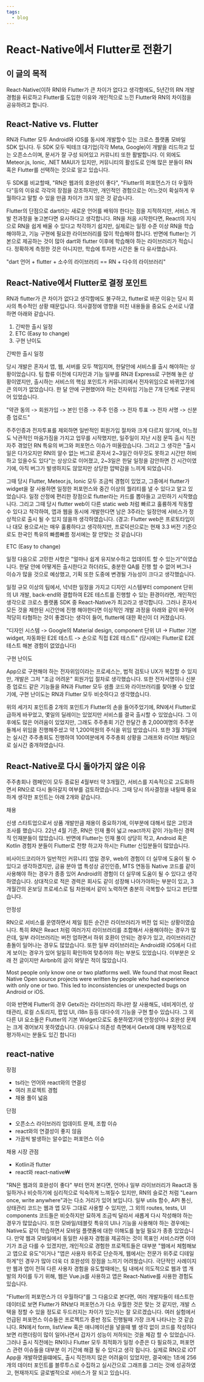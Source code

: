 ```yaml
---
tags:
  - blog
---
```


# React-Native에서 Flutter로 전환기

## 이 글의 목적

React-Native(이하 RN)와 Flutter가 큰 차이가 없다고 생각함에도, 5년간의 RN 개발 경험을 뒤로하고 Flutter를 도입한 이유와 개인적으로 느낀 Flutter와 RN의 차이점을 공유하려고 합니다.

## React-Native vs. Flutter

 RN과 Flutter 모두 Android와 iOS를 동시에 개발할수 있는 크로스 플랫폼 모바일 SDK 입니다. 두 SDK 모두 빅테크 대기업(각각 Meta, Google)이 개발을 리드하고 있는 오픈소스이며, 문서가 잘 구성 되어있고 커뮤니티 또한 활발합니다. 이 외에도 Meteor.js, Ionic, .NET MAUI가 있지만, 커뮤니티의 활성도로 인해 많은 분들이 RN 혹은 Flutter를 선택하는 것으로 알고 있습니다.

두 SDK를 비교할때, "RN은 웹과의 호완성이 좋다", "Flutter의 퍼포먼스가 더 우월하다"등의 이유로 각각의 장점을 강조하지만, 개인적인 경험으로는 어느것이 확실하게 우월하다고 말할 수 있을 만큼 차이가 크지 않은 것 같습니다.

Flutter의 단점으로 dart라는 새로운 언어를 배워야 한다는 점을 지적하지만, 서비스 개발 전과정을 놓고본다면 유사하다고 생각합니다. RN을 처음 시작한다면, React의 지식으로 RN을 쉽게 배울 수 있다고 착각하기 쉽지만, 실제로는 일정 수준 이상 RN을 학습 해야하고, 기능 구현에 필요한 라이브러리를 많이 학습해야 합니다. 반면에 flutter는 기본으로 제공하는 것이 많아 dart와 flutter 이후에 학습해야 하는 라이브러리가 적습니다. 정확하게 측정한 것은 아니지만, 학습에 투자한 시간은 둘 다 유사했습니다.

"dart 언어 + flutter + 소수의 라이브러리 == RN + 다수의 라이브러리"

## React-Native에서 Flutter로 결정 포인트

RN과 flutter가 큰 차이가 없다고 생각함에도 불구하고, flutter로 바꾼 이유는 당시 회사의 특수적인 상황 때문입니다. 의사결정에 영향을 미친 내용들을 중요도 순서로 나열하면 아래와 같습니다.

1. 긴박한 출시 일정
2. ETC (Easy to change)
3. 구현 난이도

긴박한 출시 일정

당시 개발은 혼자서 앱, 웹, 서버를 모두 책임지며, 한달안에 서비스를 출시 해야하는 상황이었습니다. 팀 합류 이전에 디자인과 기능 일부를 RN과 Express로 구현해 놓은 상황이였지만, 출시하는 서비스의 핵심 포인트가 커뮤니티에서 전자위임으로 바뀌었기에 큰 의미가 없었습니다. 한 달 안에 구현했어야 하는 전자위임 기능은 7개 단계로 구분되어 있었습니다. 

"약관 동의 -> 회원가입 -> 본인 인증 -> 주주 인증 -> 전자 투표 -> 전자 서명 -> 신분증 업로드"

주주인증과 전자투표를 제외하면 일반적인 회원가입 절차와 크게 다르지 않기에, 어느정도 낙관적인 마음가짐을 가지고 업무를 시작했지만, 일주일이 지난 시점 문뜩 출시 직전 자주 겪었던 RN 특유의 버그와 퍼포먼스 이슈가 떠올랐습니다. 그리고 그 생각은 "출시 일은 다가오지만 RN의 알수 없는 버그로 혼자서 2~3일간 아무것도 못하고 시간만 허비하고 있을수도 있다"는 상상으로 이어졌고, 2~3일은 한달 일정을 감안하면 긴 시간이였기에, 아직 버그가 발생하지도 않았지만 상당한 압박감을 느끼게 되었습니다.

그때 당시 Flutter, Meteor.js, Ionic 모두 조금씩 경험이 있었고, 그중에서 flutter가 widget을 잘 사용하면 일정한 퍼포먼스와 중간 이상의 퀄리티를 낼 수 있다고 알고 있었습니다. 일정 산정에 편리한 장점으로 flutter라는 카드를 뽑아들고 고민하기 시작했습니다. 그리고 그때 당시 flutter web이 다른 static web 처럼 빠르고 훌륭하게 작동할 수 있다고 착각하여, 앱과 웹을 동시에 개발한다면  남은 3주라는 일정안에 서비스가 정상적으로 출시 될 수 있지 않을까 생각하였습니다. (경고: Flutter web은 프로토타입이나 대모 용으로서는 매우 훌륭하다고 생각하지만, 프로덕션으로는 현재 3.3 버전 기준으로도 한국인 특유의 빠름빠름 정서에는 잘 안맞는 것 같습니다)

ETC (Easy to change)

일정 다음으로 고민한 사항은 "얼마나 쉽게 유지보수하고 업데이트 할 수 있는가"이였습니다. 한달 안에 어떻게든 출시한다고 하더라도, 충분한 QA를 진행 할 수 없어 버그나 이슈가 많을 것으로 예상했고, 기획 또한 도중에 변경될 가능성이 크다고 생각했습니다.

일정 규모 이상의 팀에서, 넉넉한 일정을 가지고 디자인 시스템부터 component 단위의 UI 개발, back-end와 결합하여 E2E 테스트를 진행할 수 있는 환경이라면, 개인적인 생각으로 크로스 플랫폼 SDK 중 React-Native가 최고라고 생각합니다. 그러나 혼자서 모든 것을 제한된 시간안에 진행 해야한다면 이상적인 개발 과정을 아래와 같이 바꾸어 적당히 타협하는 것이 좋겠다는 생각이 들어, flutter에 대한 확신이 더 커졌습니다.

"디자인 시스템 -> Google의 Material design,  component 단위 UI -> Flutter 기본 widget, 자동화된 E2E 테스트 ->  손으로 직접 E2E 테스트"
(당시에는 Flutter로 E2E 테스트 해본 경험이 없었습니다)

구현 난이도

App으로 구현해야 하는 전자위임이라는 프로세스는, 법적 검토나 UX가 복잡할 수 있지만, 개발은 그저 "조금 어려운" 회원가입 절차로 생각했습니다. 또한 전자서명이나 신분증 업로드 같은 기능들을 RN과 Flutter 모두 샘플 코드와 라이브러리를 찾아볼 수 있었기에, 구현 난이도는 RN과 Flutter 모두 비슷하다고 생각했습니다.

위의 세가지 포인트중 2개의 포인트가 Flutter의 손을 들어주었기에, RN에서 Flutter로 급하게 바꾸었고, 몇일의 딜레이는 있었지만 서비스를 결국 출시할 수 있었습니다. 그 이후에도 많은 어려움이 있었지만, 그래도 주주총회 기간 한달간 총 2,000여명의 주주분들께서 위임을 진행해주셨고 약 1,200억원의 주식을 위임 받았습니다. 또한 3월 31일에는 실시간 주주총회도 진행하여 100여분에게 주주총회 상황을 그래프와 라이브 채팅으로 실시간 중개하였습니다.

## React-Native로 다시 돌아가지 않은 이유

주주총회나 캠페인이 모두 종료된 4월부터 약 3개월간, 서비스를 지속적으로 고도화하면서 RN으로 다시 돌아갈지 여부를 검토하였습니다. 그때 당시 의사결정을 내릴때 중요하게 생각한 포인트는 아래 2개와 같습니다.

채용

신생 스타트업으로서 상품 개발만큼 채용이 중요하기에, 이부분에 대해서 많은 고민과 조사를 했습니다. 22년 4월 기준, RN은 인재 풀이 넓고 react까지 같이 가능하신 경력직 인재분들이 많았습니다. 반면에 Flutter는 인재 풀이 상당히 작고, Android 혹은 Kotlin 경험자 분들이 Flutter로 전향 하고자 하시는 Flutter 신입분들이 많았습니다.

비사이드코리아가 일반적인 커뮤니티 앱일 경우, web의 경험이 더 실무에 도움이 될 수 있다고 생각하겠지만, 금융 분야 앱 특성상 공인인증, MTS 연동등 Native 코드를 같이 사용해야 하는 경우가 종종 있어 Android의 경험이 더 실무에 도움이 될 수 있다고 생각하였습니다. 상대적으로 적은 경력은 회사도 같이 성장해 나아가야하는 부분이 있고, 3개월간의 온보딩 프로세스로 팀 차원에서 같이 노력하면 충분히 극복할수 있다고 판단했습니다.

안정성

RN으로 서비스를 운영하면서 제일 힘든 순간은 라이브러리가 버전 업 되는 상황이였습니다. 특히 RN은 React 처럼 여러가지 라이브러리를 조합해서 사용해야하는 경우가 많은데, 일부 라이브러리는 버전 업하면서 하위 호환이 안되는 경우가 있고, 라이브러리간 충돌이 일어나는 경우도 많았습니다. 또한 일부 라이브러리는 Android와 iOS에서 다르게 보이는 경우가 있어 일일히 확인하여 맞추어야 하는 부분도 있었습니다. 이부분은 오래 전 글이지만 Airbnb의 글이 와닿은 적이 많았습니다.

Most people only know one or two platforms well. We found that most React Native Open source projects were written by people who had experience with only one or two. This led to inconsistencies or unexpected bugs on Android or iOS.

이와 반면에 Flutter의 경우 Getx라는 라이브러리 하나만 잘 사용해도, 네비게이션, 상태관리, 로컬 스토리지, 팝업 UI, i18n 등등 대다수의 기능을 구현 할수 있습니다. 그 외 다른 UI 요소들은 Flutter의 기본 Widget으로도 충분하였기에 안정성이나 호완성 문제는 크게 겪어보지 못하였습니다. (자유도나 의존성 측면에서 Getx에 대해 부정적으로 평가하시는 분들도 있긴 합니다)

## react-native

장점

- ts라는 언어와 react와의 연결성
- 여러 프로젝트 경험
- 채용 풀이 넓음

단점

- 오픈소스 라이브러리 업데이트 문제, 조합 이슈
- react와의 연결성이 좋지 않음
- 가끔씩 발생하는 알수없는 퍼포먼스 이슈

채용 시장 관점

- Kotlin과 flutter
- react와 react-native₩

"RN은 웹과의 호완성이 좋다" 부터 먼저 본다면, 언어나 일부 라이브러리가 React과 동일하거나 비슷하기에 심리적으로 익숙하게 느껴질수 있지만, RN의 슬로건 처럼 "Learn once, write anywhere"과는 다소 거리가 있어 보입니다. 일부 utils 함수, API 통신, 상태관리 코드는 웹과 앱 모두 그대로 사용할 수 있지만, 그 외의 routes, tests, UI components 코드들은 비슷하지만 묘하게 조금씩 달라서 새롭게 다시 작성해야 하는 경우가 많았습니다. 또한 모바일/테블릿 특유의 UI나 기능을 사용해야 하는 경우에는 Native도 같이 학습하면서 모바일 플랫폼에 대한 이해도를 높일 필요가 종종 있었습니다. 만약 웹과 모바일에서 동일한 사용자 경험을 제공하는 것이 목표인 서비스라면 이야기가 조금 다를 수 있겠지만, 개인적으로 경험한 프로젝트들은 대부분 "웹에서 체험해보고 앱으로 유도"이거나 "앱은 사용자 위주로 단순하게, 웹에서는 전문가 위주로 디테일하게"인 경우가 많아 더욱 더 호완성의 장점을 느끼기 어려웠습니다. 극단적인 사례이지만 웹과 앱이 전혀 다른 사용자 경험을 유도할때에는, 팀 내에서 의도적으로 웹과 앱 개발의 차이를 두기 위해, 웹은 Vue.js를 사용하고 앱은 React-Native를 사용한 경험도 있습니다.

"Flutter의 퍼포먼스가 더 우월하다"를 그 다음으로 본다면, 여러 개발자들이 테스트한 데이터로 보면 Flutter가 RN보다 퍼포먼스가 다소 우월한 것은 맞는 것 같지만, 개발 스택을 정할 수 있을 정도로 두드러지는 차이가 있는지는 잘 모르겠습니다. 여러 실험에서 언급된 퍼포먼스 이슈들은 프로젝트가 중반 정도 진행될때 가장 크게 나타나는 것 같습니다. RN에서 form, listView 혹은 애니메이션을 넣을때 별 생각 없이 코드를 작성하다보면 리랜더링이 많이 일어나면서 갑자기 성능이 저하되는 것을 체감 할 수 있었습니다. 그러나 출시 직전에는 RN이나 Flutter 모두 최적화가 일정 수준은 다 필요하고, 퍼포먼스 관련 이슈들을 대부분 이 기간에 해결 될 수 있다고 생각 됩니다. 실제로 RN으로 iOT App을 개발하였을떄에도, 출시 직전까지 많은 어려움이 있었지만, 결국에는 1초에 256개의 데이터 포인트를 블루투스로 수집하고 실시간으로 그래프를 그리는 것에 성공하였고, 현재까지도 글로벌적으로 서비스가 잘 되고 있습니다.
